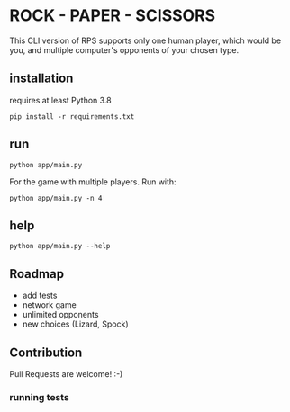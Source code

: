 # ROCK - PAPER - SCISSORS

This CLI version of RPS supports only one human player, which would be you, and multiple computer's opponents of your chosen type.

## installation

requires at least Python 3.8

`pip install -r requirements.txt`

## run

`python app/main.py`

For the game with multiple players. Run with:

`python app/main.py -n 4`

## help

`python app/main.py --help`

## Roadmap

- add tests
- network game
- unlimited opponents
- new choices (Lizard, Spock)


## Contribution

Pull Requests are welcome! :-)

### running tests

